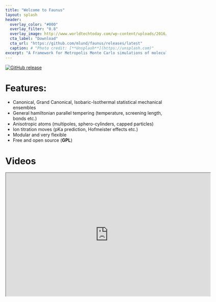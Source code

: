 ```yaml
---
title: "Welcome to Faunus"
layout: splash
header:
  overlay_color: "#000"
  overlay_filter: "0.8"
  overlay_image: http://www.worldtechtoday.com/wp-content/uploads/2016/04/bigstock-Water-Molecules-984772.jpg
  cta_label: "Download"
  cta_url: "https://github.com/mlund/faunus/releases/latest"
  caption: # "Photo credit: [**Unsplash**](https://unsplash.com)"
excerpt: "A Framework for Metropolis Monte Carlo simulations of molecular systems"
---
```

[![GitHub release](https://img.shields.io/github/release/mlund/faunus.svg)](https://github.com/mlund/faunus/releases/latest)

# Features:

- Canonical, Grand Canonical, Isobaric-Isothermal statistical mechanical ensembles
- General hamiltonian parallel tempering (temperature, screening length, bonds etc.)
- Anisotropic atoms (multipoles, sphero-cylinders, capped particles)
- Ion titration moves (pKa prediction, Hofmeister effects etc.)
- Modular and very flexible
- Free and open source (**GPL**)

# Videos

<iframe src="https://docs.google.com/file/d/0BzpLUBrTxmurRzN0RnFZc2lhZFE/preview" width="640" height="385"></iframe>

